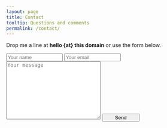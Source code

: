 ```yaml
---
layout: page
title: Contact
tooltip: Questions and comments
permalink: /contact/
---
```


Drop me a line at **hello {at} this domain** or use the form below.

<form action="//formspree.io/hello@cpprocks.com" method="POST">
    <input type="text" name="name" placeholder="Your name" style = "width: 30%">
    <input type="email" name="_replyto" placeholder="Your email" style = "width: 30%">
    <textarea name="message" rows="10" placeholder="Your message" style = "width: 50%"></textarea>
    <input type="text" name="_gotcha" style="display:none">
    <button type="submit" style = "width: 100px">Send</button>
    <!-- <input type="hidden" name="_next" value="http://cpprocks.com/contact" /> -->
    <input type="hidden" name="_subject" value="C++ Rocks contact" />
</form>